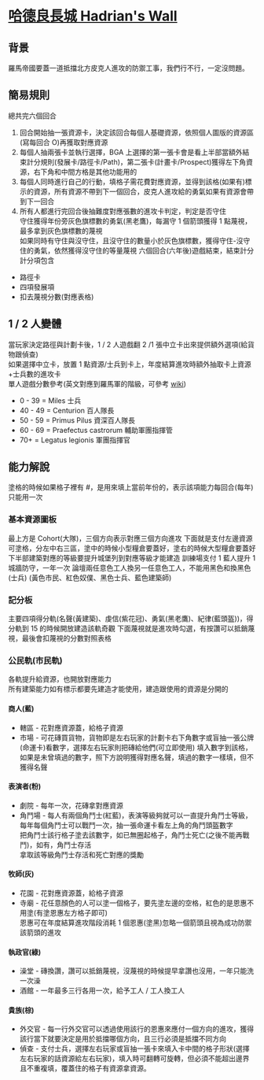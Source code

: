 # [哈德良長城 Hadrian's Wall](https://boardgamearena.com/gamepanel?game=hadrianswall)

## 背景

羅馬帝國要蓋一道抵擋北方皮克人進攻的防禦工事，我們行不行，一定沒問題。

## 簡易規則

總共完六個回合

1. 回合開始抽一張資源卡，決定該回合每個人基礎資源，依照個人圖版的資源區(寫每回合 O)再獲取對應資源
2. 每個人抽兩張卡並執行選擇，BGA 上選擇的第一張卡會是看上半部當額外結束計分規則(發展卡/路徑卡/Path)，第二張卡(計畫卡/Prospect)獲得左下角資源，右下角和中間方格是其他功能用的
3. 每個人同時進行自己的行動，填格子需花費對應資源，並得到該格(如果有)標示的資源，所有資源不帶到下一個回合，皮克人進攻給的勇氣如果有資源會帶到下一回合
4. 所有人都進行完回合後抽難度對應張數的進攻卡判定，判定是否守住  
    守住獲得年份旁灰色旗標數的勇氣(黑老鷹)，每漏守 1 個箭頭獲得 1 點蔑視，最多拿到灰色旗標數的蔑視  
    如果同時有守住與沒守住，且沒守住的數量小於灰色旗標數，獲得守住-沒守住的勇氣，依然獲得沒守住的等量蔑視
   六個回合(六年後)遊戲結束，結束計分  
   計分項包含

- 路徑卡
- 四項發展項
- 扣去蔑視分數(對應表格)

## 1 / 2 人變體

當玩家決定路徑與計劃卡後，1 / 2 人遊戲翻 2 /1 張中立卡出來提供額外選項(給貨物跟偵查)  
如果選擇中立卡，放置 1 點資源/士兵到卡上，年度結算進攻時額外抽取卡上資源+士兵數的進攻卡  
單人遊戲分數參考(英文對應到羅馬軍的階級，可參考 [wiki](https://zh.wikipedia.org/zh-tw/%E5%8F%A4%E7%BD%97%E9%A9%AC%E9%99%86%E5%86%9B%E5%8D%95%E4%BD%8D%E7%B1%BB%E5%9E%8B%E5%88%97%E8%A1%A8))

- 0 - 39 = Miles 士兵
- 40 - 49 = Centurion 百人隊長
- 50 - 59 = Primus Pilus 資深百人隊長
- 60 - 69 = Praefectus castrorum 輔助軍團指揮管
- 70+ = Legatus legionis 軍團指揮官

## 能力解說

塗格的時候如果格子裡有 #，是用來填上當前年份的，表示該項能力每回合(每年)只能用一次

### 基本資源圖板

最上方是 Cohort(大隊)，三個方向表示對應三個方向進攻
下面就是支付左邊資源可塗格，分左中右三區，塗中的時候小型糧倉要蓋好，塗右的時候大型糧倉要蓋好
下半部建築對應的等級要提升城堡列到對應等級才能建造
訓練場支付 1 藍人提升 1 城牆防守，一年一次
論壇兩任意色工人換另一任意色工人，不能用黑色和換黑色(士兵)
(黃色市民、紅色奴僕、黑色士兵、藍色建築師)

### 記分板

主要四項得分軌(名聲(黃建築)、虔信(紫花冠)、勇氣(黑老鷹)、紀律(藍頭盔))，得分軌到 15 的時候開放建造該軌奇觀
下面蔑視就是進攻時勾選，有按讚可以抵銷蔑視，最後會扣蔑視的分數對照表格

### 公民軌(市民軌)

各軌提升給資源，也開放對應能力  
所有建築能力如有標示都要先建造才能使用，建造跟使用的資源是分開的

#### 商人(藍)

- 轄區 - 花對應資源蓋，給格子資源
- 市場 - 可花磚買貨物，貨物即是左右玩家的計劃卡右下角數字或盲抽一張公牌(命運卡)看數字，選擇左右玩家則把磚給他們(可立即使用)
  填入數字到該格，如果是未曾填過的數字，照下方說明獲得對應名聲，填過的數字一樣填，但不獲得名聲

#### 表演者(粉)

- 劇院 - 每年一次，花磚拿對應資源
- 角鬥場 - 每人有兩個角鬥士(紅藍)，表演等級夠就可以一直提升角鬥士等級，每年每個角鬥士可以戰鬥一次，抽一張命運卡看左上角的角鬥頭盔數字  
  把角鬥士該行格子塗去該數字，如已無圈起格子，角鬥士死亡(之後不能再戰鬥)，如有，角鬥士存活  
  拿取該等級角鬥士存活和死亡對應的獎勵

#### 牧師(灰)

- 花園 - 花對應資源蓋，給格子資源
- 寺廟 - 花任意顏色的人可以塗一個格子，要先塗左邊的空格，紅色的是恩惠不用塗(有塗恩惠左方格子即可)  
  恩惠可在年度結算進攻階段消耗 1 個恩惠(塗黑)忽略一個箭頭且視為成功防禦該箭頭的進攻

#### 執政官(綠)

- 澡堂 - 磚換讚，讚可以抵銷蔑視，沒蔑視的時候提早拿讚也沒用，一年只能洗一次澡
- 酒館 - 一年最多三行各用一次，給予工人 / 工人換工人

#### 貴族(棕)

- 外交官 - 每一行外交官可以透過使用該行的恩惠來應付一個方向的進攻，獲得該行當下就要決定是用於抵擋哪個方向，且三行必須是抵擋不同方向
- 偵查 - 支付士兵，選擇左右玩家或盲抽一張卡來填入卡中間的格子形狀(選擇左右玩家的話資源給左右玩家)，填入時可翻轉可旋轉，但必須不能超出邊界且不重複填，覆蓋住的格子有資源拿資源。
